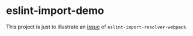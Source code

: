 # eslint-import-demo

This project is just to illustrate an [issue](https://github.com/benmosher/eslint-plugin-import/issues/1158) of `eslint-import-resolver-webpack`.
